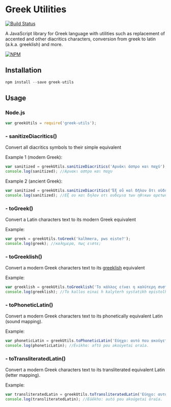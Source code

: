 # Greek Utilities

[![Build Status](https://travis-ci.org/vbarzokas/greek-utils.svg?branch=master)](https://travis-ci.org/vbarzokas/greek-utils)

A JavaScript library for Greek language with utilities such as replacement of accented and other diacritics characters, conversion from greek to latin (a.k.a. greeklish) and more.

[![NPM](https://nodei.co/npm/greek-utils.png)](https://nodei.co/npm/greek-utils/)

Installation
----------
```javascript
npm install --save greek-utils
````

Usage
-----

### Node.js
```javascript
var greekUtils = require('greek-utils');
```

### - sanitizeDiacritics()
Convert all diacritics symbols to their simple equivalent

Example 1 (modern Greek):
```javascript
var sanitized = greekUtils.sanitizeDiacritics('Αρνάκι άσπρο και παχύ');
console.log(sanitized); //Αρνακι ασπρο και παχυ
```
Example 2 (ancient Greek):
```javascript
var sanitized = greekUtils.sanitizeDiacritics('Ἐξ οὗ καὶ δῆλον ὅτι οὐδεμία τῶν ἠθικῶν ἀρετῶν φύσει ἡμῖν ἐγγίνεται');
console.log(sanitized); //Εξ ου και δηλον οτι ουδεμια των ηθικων αρετων φυσει ημιν εγγινεται
```

### - toGreek()
Convert a Latin characters text to its modern Greek equivalent

Example:
```javascript
var greek = greekUtils.toGreek('kalhmera, pws eiste?');
console.log(greek); //καλημερα, πως ειστε;
```

### - toGreeklish()
Convert a modern Greek characters text to its [greeklish](https://en.wikipedia.org/wiki/Greeklish) equivalent

Example:
```javascript
var greeklish = greekUtils.toGreeklish('Το κάλλος είναι η καλύτερη συστατική επιστολή');
console.log(greeklish); //To kallos einai h kalyterh systatikh epistolh.
```

### - toPhoneticLatin()
Convert a modern Greek characters text to its phonetically equivalent Latin (sound mapping).

Example:
```javascript
var phoneticLatin = greekUtils.toPhoneticLatin('Εύηχο: αυτό που ακούγεται ωραία.');
console.log(phoneticLatin); //Évikho: aftó pou akoúyetai oraía.
```

### - toTransliteratedLatin()
Convert a modern Greek characters text to its transliterated equivalent Latin (letter mapping).

Example:
```javascript
var transliteratedLatin = greekUtils.toTransliteratedLatin('Εύηχο: αυτό που ακούγεται ωραία.');
console.log(transliteratedLatin); //Eúēkho: autó pou akoúgetai ōraía.
```
